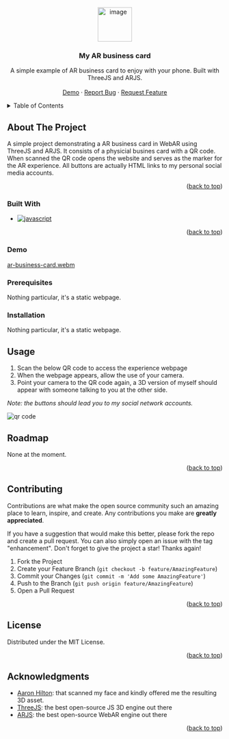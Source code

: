 <a name="readme-top"></a>
<!-- PROJECT LOGO -->
<br />
<div align="center">
  <a href="https://github.com/yannklein/iamyann">
    <img alt="image" src="https://github.com/yannklein/iamyann/assets/26819547/8b1a75ff-736a-4cba-b91f-aa21afe17bfe alt="Logo" width="80" height="80">
  </a>

  <h3 align="center">My AR business card</h3>

  <p align="center">
    A simple example of AR business card to enjoy with your phone. Built with ThreeJS and ARJS.
    <br />
    <br />
    <a href="#demo">Demo</a>
    ·
    <a href="https://github.com/yannklein/iamyann/issues">Report Bug</a>
    ·
    <a href="https://github.com/yannklein/iamyann/issues">Request Feature</a>
  </p>
</div>



<!-- TABLE OF CONTENTS -->
<details>
  <summary>Table of Contents</summary>
  <ol>
    <li>
      <a href="#about-the-project">About The Project</a>
      <ul>
        <li><a href="#built-with">Built With</a></li>
        <li><a href="#demo">Demo</a></li>
      </ul>
    </li>
    <li>
      <a href="#getting-started">Getting Started</a>
      <ul>
        <li><a href="#prerequisites">Prerequisites</a></li>
        <li><a href="#installation">Installation</a></li>
      </ul>
    </li>
    <li><a href="#usage">Usage</a></li>
    <li><a href="#roadmap">Roadmap</a></li>
    <li><a href="#contributing">Contributing</a></li>
    <li><a href="#license">License</a></li>
    <li><a href="#acknowledgments">Acknowledgments</a></li>
  </ol>
</details>



<!-- ABOUT THE PROJECT -->
## About The Project

A simple project demonstrating a AR business card in WebAR using ThreeJS and ARJS. It consists of a physicial busines card with a QR code. When scanned the QR code opens the website and serves as the marker for the AR experience. All buttons are actually HTML links to my personal social media accounts. 

<p align="right">(<a href="#readme-top">back to top</a>)</p>



### Built With
* [![javascript][javascript]][javascript-url]

<p align="right">(<a href="#readme-top">back to top</a>)</p>

### Demo
[ar-business-card.webm](https://github.com/yannklein/iamyann/assets/26819547/cedb70e0-4c9c-4de3-838a-c1828dd53d6d)

<!-- GETTING STARTED -->

### Prerequisites

Nothing particular, it's a static webpage.

### Installation

Nothing particular, it's a static webpage.


<!-- USAGE EXAMPLES -->
## Usage

1. Scan the below QR code to access the experience webpage
2. When the webpage appears, allow the use of your camera.
3. Point your camera to the QR code again, a 3D version of myself should appear with someone talking to you at the other side.

_Note: the buttons should lead you to my social network accounts._

![qr code](https://github.com/yannklein/iamyann/blob/master/marker/marker_yann.png?raw=true)


<!-- ROADMAP -->
## Roadmap

None at the moment.

<p align="right">(<a href="#readme-top">back to top</a>)</p>



<!-- CONTRIBUTING -->
## Contributing

Contributions are what make the open source community such an amazing place to learn, inspire, and create. Any contributions you make are **greatly appreciated**.

If you have a suggestion that would make this better, please fork the repo and create a pull request. You can also simply open an issue with the tag "enhancement".
Don't forget to give the project a star! Thanks again!

1. Fork the Project
2. Create your Feature Branch (`git checkout -b feature/AmazingFeature`)
3. Commit your Changes (`git commit -m 'Add some AmazingFeature'`)
4. Push to the Branch (`git push origin feature/AmazingFeature`)
5. Open a Pull Request

<p align="right">(<a href="#readme-top">back to top</a>)</p>



<!-- LICENSE -->
## License

Distributed under the MIT License.

<p align="right">(<a href="#readme-top">back to top</a>)</p>



<!-- ACKNOWLEDGMENTS -->
## Acknowledgments

- [Aaron Hilton](https://steampunk.digital): that scanned my face and kindly offered me the resulting 3D asset.
- [ThreeJS](http://threejs.org/): the best open-source JS 3D engine out there
- [ARJS](https://github.com/ARjs-org): the best open-source WebAR engine out there

<p align="right">(<a href="#readme-top">back to top</a>)</p>



<!-- MARKDOWN LINKS & IMAGES -->
<!-- https://www.markdownguide.org/basic-syntax/#reference-style-links -->
[contributors-shield]: https://img.shields.io/github/contributors/othneildrew/Best-README-Template.svg?style=for-the-badge
[contributors-url]: https://github.com/othneildrew/Best-README-Template/graphs/contributors
[forks-shield]: https://img.shields.io/github/forks/othneildrew/Best-README-Template.svg?style=for-the-badge
[forks-url]: https://github.com/othneildrew/Best-README-Template/network/members
[stars-shield]: https://img.shields.io/github/stars/othneildrew/Best-README-Template.svg?style=for-the-badge
[stars-url]: https://github.com/othneildrew/Best-README-Template/stargazers
[issues-shield]: https://img.shields.io/github/issues/othneildrew/Best-README-Template.svg?style=for-the-badge
[issues-url]: https://github.com/othneildrew/Best-README-Template/issues
[license-shield]: https://img.shields.io/github/license/othneildrew/Best-README-Template.svg?style=for-the-badge
[license-url]: https://github.com/othneildrew/Best-README-Template/blob/master/LICENSE.txt
[linkedin-shield]: https://img.shields.io/badge/-LinkedIn-black.svg?style=for-the-badge&logo=linkedin&colorB=555
[linkedin-url]: https://linkedin.com/in/othneildrew
[product-screenshot]: images/screenshot.png
[Next.js]: https://img.shields.io/badge/next.js-000000?style=for-the-badge&logo=nextdotjs&logoColor=white
[Next-url]: https://nextjs.org/
[React.js]: https://img.shields.io/badge/React-20232A?style=for-the-badge&logo=react&logoColor=61DAFB
[React-url]: https://reactjs.org/
[Vue.js]: https://img.shields.io/badge/Vue.js-35495E?style=for-the-badge&logo=vuedotjs&logoColor=4FC08D
[Vue-url]: https://vuejs.org/
[Angular.io]: https://img.shields.io/badge/Angular-DD0031?style=for-the-badge&logo=angular&logoColor=white
[Angular-url]: https://angular.io/
[Svelte.dev]: https://img.shields.io/badge/Svelte-4A4A55?style=for-the-badge&logo=svelte&logoColor=FF3E00
[Svelte-url]: https://svelte.dev/
[Laravel.com]: https://img.shields.io/badge/Laravel-FF2D20?style=for-the-badge&logo=laravel&logoColor=white
[Laravel-url]: https://laravel.com
[Bootstrap.com]: https://img.shields.io/badge/Bootstrap-563D7C?style=for-the-badge&logo=bootstrap&logoColor=white
[Bootstrap-url]: https://getbootstrap.com
[JQuery.com]: https://img.shields.io/badge/jQuery-0769AD?style=for-the-badge&logo=jquery&logoColor=white
[JQuery-url]: https://jquery.com 
[Python]: https://img.shields.io/badge/Python-3776AB?style=for-the-badge&logo=python&logoColor=FFE466
[Python-url]: https://www.python.org
[ffmpeg]: https://img.shields.io/badge/ffmpeg-007808?style=for-the-badge&logo=ffmpeg&logoColor=black
[ffmpeg-url]: https://ffmpeg.org
[chrome]: https://img.shields.io/badge/Chrome%20Extension-lightgray?style=for-the-badge&logo=googlechrome&logoColor=FC521F
[chrome-url]: https://chromewebstore.google.com
[Flask]: https://img.shields.io/badge/flask-black?style=for-the-badge&logo=flask&logoColor=white
[Flask-url]: https://flask.palletsprojects.com/en/3.0.x/
[googletranslate]: https://img.shields.io/badge/googletranslate-4285F4?style=for-the-badge&logo=googletranslate&logoColor=white
[googletranslate-url]: https://cloud.google.com/translate
[openai]: https://img.shields.io/badge/WhisperAI-4285F4?style=for-the-badge&logo=openai&logoColor=white
[openai-url]: https://openai.com/research/whisper
[rubyonrails]: https://img.shields.io/badge/rubyonrails-D30001?style=for-the-badge&logo=rubyonrails&logoColor=black
[rubyonrails-url]: https://rubyonrails.org/
[javascript]: https://img.shields.io/badge/javascript-F7DF1E?style=for-the-badge&logo=javascript&logoColor=black
[javascript-url]: https://developer.mozilla.org/en-US/docs/Web/JavaScript
[javascript]: https://img.shields.io/badge/javascript-F7DF1E?style=for-the-badge&logo=javascript&logoColor=black
[javascript-url]: https://developer.mozilla.org/en-US/docs/Web/JavaScript
